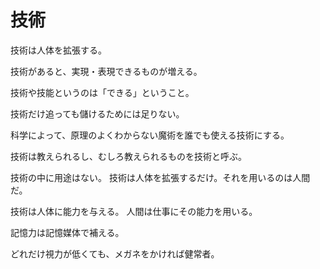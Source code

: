 # 技術

技術は人体を拡張する。

技術があると、実現・表現できるものが増える。

技術や技能というのは「できる」ということ。

技術だけ追っても儲けるためには足りない。

科学によって、原理のよくわからない魔術を誰でも使える技術にする。

技術は教えられるし、むしろ教えられるものを技術と呼ぶ。

技術の中に用途はない。
技術は人体を拡張するだけ。それを用いるのは人間だ。

技術は人体に能力を与える。
人間は仕事にその能力を用いる。

記憶力は記憶媒体で補える。

どれだけ視力が低くても、メガネをかければ健常者。
